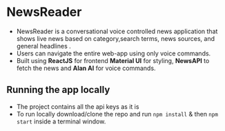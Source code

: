# NewsReader

- NewsReader is a conversational voice controlled news application that shows live news based on category,search terms, news sources, and general headlines .
- Users can navigate the entire web-app using only voice commands.
- Built using **ReactJS** for frontend **Material UI** for styling, **NewsAPI** to fetch the news and **Alan AI** for voice commands.




## Running the app locally

- The project contains all the api keys as it is
- To run locally download/clone the repo and run
  `npm install`
  & then
  `npm start`
  inside a terminal window.
